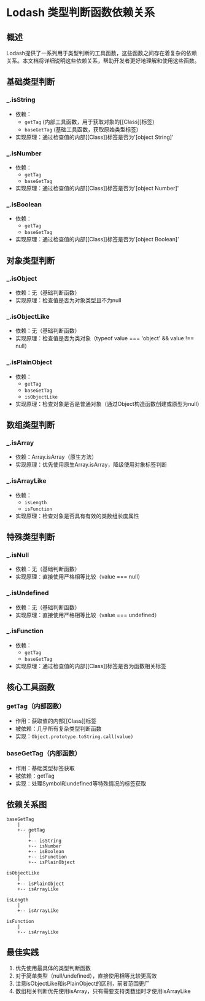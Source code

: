 # Lodash 类型判断函数依赖关系

## 概述
Lodash提供了一系列用于类型判断的工具函数，这些函数之间存在着复杂的依赖关系。本文档将详细说明这些依赖关系，帮助开发者更好地理解和使用这些函数。

## 基础类型判断

### _.isString
- 依赖：
  - `getTag` (内部工具函数，用于获取对象的[[Class]]标签)
  - `baseGetTag` (基础工具函数，获取原始类型标签)
- 实现原理：通过检查值的内部[[Class]]标签是否为'[object String]'

### _.isNumber
- 依赖：
  - `getTag`
  - `baseGetTag`
- 实现原理：通过检查值的内部[[Class]]标签是否为'[object Number]'

### _.isBoolean
- 依赖：
  - `getTag`
  - `baseGetTag`
- 实现原理：通过检查值的内部[[Class]]标签是否为'[object Boolean]'

## 对象类型判断

### _.isObject
- 依赖：无（基础判断函数）
- 实现原理：检查值是否为对象类型且不为null

### _.isObjectLike
- 依赖：无（基础判断函数）
- 实现原理：检查值是否为类对象（typeof value === 'object' && value !== null）

### _.isPlainObject
- 依赖：
  - `getTag`
  - `baseGetTag`
  - `isObjectLike`
- 实现原理：检查对象是否是普通对象（通过Object构造函数创建或原型为null）

## 数组类型判断

### _.isArray
- 依赖：Array.isArray（原生方法）
- 实现原理：优先使用原生Array.isArray，降级使用对象标签判断

### _.isArrayLike
- 依赖：
  - `isLength`
  - `isFunction`
- 实现原理：检查对象是否具有有效的类数组长度属性

## 特殊类型判断

### _.isNull
- 依赖：无（基础判断函数）
- 实现原理：直接使用严格相等比较（value === null）

### _.isUndefined
- 依赖：无（基础判断函数）
- 实现原理：直接使用严格相等比较（value === undefined）

### _.isFunction
- 依赖：
  - `getTag`
  - `baseGetTag`
- 实现原理：通过检查值的内部[[Class]]标签是否为函数相关标签

## 核心工具函数

### getTag（内部函数）
- 作用：获取值的内部[[Class]]标签
- 被依赖：几乎所有复杂类型判断函数
- 实现：`Object.prototype.toString.call(value)`

### baseGetTag（内部函数）
- 作用：基础类型标签获取
- 被依赖：getTag
- 实现：处理Symbol和undefined等特殊情况的标签获取

## 依赖关系图

```
baseGetTag
    |
    +-- getTag
        |
        +-- isString
        +-- isNumber
        +-- isBoolean
        +-- isFunction
        +-- isPlainObject

isObjectLike
    |
    +-- isPlainObject
    +-- isArrayLike

isLength
    |
    +-- isArrayLike

isFunction
    |
    +-- isArrayLike
```

## 最佳实践

1. 优先使用最具体的类型判断函数
2. 对于简单类型（null/undefined），直接使用相等比较更高效
3. 注意isObjectLike和isPlainObject的区别，前者范围更广
4. 数组相关判断优先使用isArray，只有需要支持类数组时才使用isArrayLike